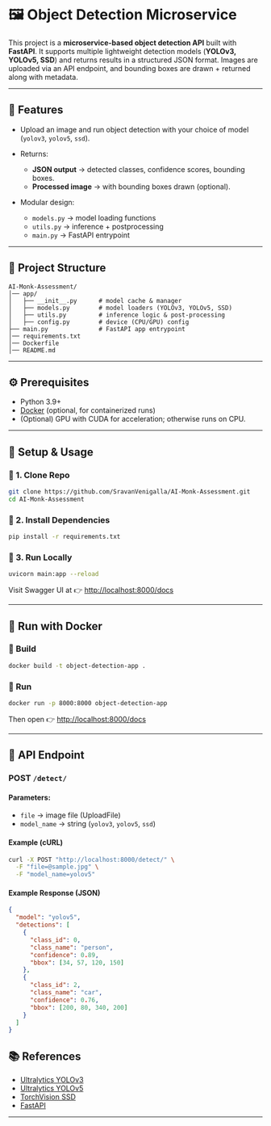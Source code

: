 # 🖼️ Object Detection Microservice

This project is a **microservice-based object detection API** built with **FastAPI**.
It supports multiple lightweight detection models (**YOLOv3, YOLOv5, SSD**) and returns results in a structured JSON format.
Images are uploaded via an API endpoint, and bounding boxes are drawn + returned along with metadata.

---

## 📌 Features

* Upload an image and run object detection with your choice of model (`yolov3`, `yolov5`, `ssd`).
* Returns:

  * **JSON output** → detected classes, confidence scores, bounding boxes.
  * **Processed image** → with bounding boxes drawn (optional).
* Modular design:

  * `models.py` → model loading functions
  * `utils.py` → inference + postprocessing
  * `main.py` → FastAPI entrypoint

---

## 📂 Project Structure

```
AI-Monk-Assessment/
│── app/
│   ├── __init__.py      # model cache & manager
│   ├── models.py        # model loaders (YOLOv3, YOLOv5, SSD)
│   ├── utils.py         # inference logic & post-processing
│   ├── config.py        # device (CPU/GPU) config
├── main.py              # FastAPI app entrypoint
│── requirements.txt
│── Dockerfile
│── README.md
```

---

## ⚙️ Prerequisites

* Python 3.9+
* [Docker](https://docs.docker.com/get-docker/) (optional, for containerized runs)
* (Optional) GPU with CUDA for acceleration; otherwise runs on CPU.

---

## 🚀 Setup & Usage

### 🔹 1. Clone Repo

```bash
git clone https://github.com/SravanVenigalla/AI-Monk-Assessment.git
cd AI-Monk-Assessment
```

### 🔹 2. Install Dependencies

```bash
pip install -r requirements.txt
```

### 🔹 3. Run Locally

```bash
uvicorn main:app --reload
```

Visit Swagger UI at 👉 [http://localhost:8000/docs](http://localhost:8000/docs)

---

## 🐳 Run with Docker

### 🔹 Build

```bash
docker build -t object-detection-app .
```

### 🔹 Run

```bash
docker run -p 8000:8000 object-detection-app
```

Then open 👉 [http://localhost:8000/docs](http://localhost:8000/docs)

---

## 📡 API Endpoint

### **POST** `/detect/`

#### Parameters:

* `file` → image file (UploadFile)
* `model_name` → string (`yolov3`, `yolov5`, `ssd`)

#### Example (cURL)

```bash
curl -X POST "http://localhost:8000/detect/" \
  -F "file=@sample.jpg" \
  -F "model_name=yolov5"
```

#### Example Response (JSON)

```json
{
  "model": "yolov5",
  "detections": [
    {
      "class_id": 0,
      "class_name": "person",
      "confidence": 0.89,
      "bbox": [34, 57, 120, 150]
    },
    {
      "class_id": 2,
      "class_name": "car",
      "confidence": 0.76,
      "bbox": [200, 80, 340, 200]
    }
  ]
}
```

## 📚 References

* [Ultralytics YOLOv3](https://github.com/ultralytics/yolov3)
* [Ultralytics YOLOv5](https://github.com/ultralytics/yolov5)
* [TorchVision SSD](https://pytorch.org/vision/stable/models.html#object-detection-instance-segmentation-and-person-keypoint-detection)
* [FastAPI](https://fastapi.tiangolo.com/)

---
